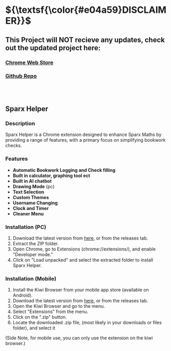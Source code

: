 # **${\textsf{\color{#e04a59}DISCLAIMER}}$**
## This Project will NOT recieve any updates, check out the updated project here:
### [Chrome Web Store](https://chromewebstore.google.com/detail/task-tackler/knmelikahkhldfnmafmlikolknhekkmp)
### [Github Repo](https://github.com/davedude1011/sparx-helper/archive/refs/tags/v1.2.1.zip)

<br><br>

## Sparx Helper

### Description
Sparx Helper is a Chrome extension designed to enhance Sparx Maths by providing a range of features, with a primary focus on simplifying bookwork checks.

### Features
- **Automatic Bookwork Logging and Check filling**
- **Built in calculator, graphing tool ect**
- **Built in AI chatbot**
- **Drawing Mode** (pc)
- **Text Selection**
- **Custom Themes**
- **Username Changing**
- **Clock and Timer**
- **Cleaner Menu**

### Installation (PC)
1. Download the latest version from [here](https://github.com/davedude1011/sparx-helper/archive/refs/tags/v1.2.1.zip), or from the releases tab.
3. Extract the ZIP folder.
4. Open Chrome, go to Extensions (chrome://extensions/), and enable "Developer mode."
5. Click on "Load unpacked" and select the extracted folder to install Sparx Helper.

### Installation (Mobile)
1. Install the Kiwi Browser from your mobile app store (available on Android).
2. Download the latest version from [here](https://github.com/davedude1011/sparx-helper/archive/refs/tags/v1.2.1.zip), or from the releases tab.
3. Open the Kiwi Browser and go to the menu.
4. Select "Extensions" from the menu.
5. Click on the ".zip" button.
6. Locate the downloaded .zip file, (most likely in your downloads or files folder), and select it

(Side Note, for mobile use, you can only use the extension on the kiwi browser.)
